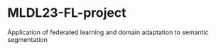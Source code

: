 # MLDL23-FL-project
Application of federated learning and domain adaptation to semantic segmentation
